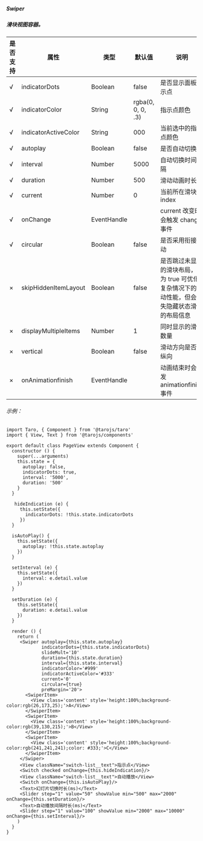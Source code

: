 ##### Swiper
##### 滑块视图容器。

| 是否支持 | 属性                    | 类型        | 默认值            | 说明                                                         |
| -------- | ----------------------- | ----------- | ----------------- | ------------------------------------------------------------ |
| √        | indicatorDots           | Boolean     | false             | 是否显示面板指示点                                           |
| √        | indicatorColor          | String      | rgba(0, 0, 0, .3) | 指示点颜色                                                   |
| √        | indicatorActiveColor    | String      | 000               | 当前选中的指示点颜色                                         |
| √        | autoplay                | Boolean     | false             | 是否自动切换                                                 |
| √        | interval                | Number      | 5000              | 自动切换时间间隔                                             |
| √        | duration                | Number      | 500               | 滑动动画时长                                                 |
| √        | current                 | Number      | 0                 | 当前所在滑块的 index                                         |
| √        | onChange              | EventHandle |                   | current 改变时会触发 change 事件                             |
| √        | circular                | Boolean     | false             | 是否采用衔接滑动                                             |
| ×        | skipHiddenItemLayout | Boolean     | false             | 是否跳过未显示的滑块布局，设为 true 可优化复杂情况下的滑动性能，但会丢失隐藏状态滑块的布局信息 |
| ×        | displayMultipleItems  | Number      | 1                 | 同时显示的滑块数量                                           |
| ×        | vertical                | Boolean     | false             | 滑动方向是否为纵向                                           |
| ×        | onAnimationfinish     | EventHandle |                   | 动画结束时会触发 animationfinish 事件                        |

###### 示例：
```
import Taro, { Component } from '@tarojs/taro'
import { View, Text } from '@tarojs/components'

export default class PageView extends Component {
  constructor () {
    super(...arguments)
    this.state = {
      autoplay: false,
      indicatorDots: true,
      interval: '5000',
      duration: '500'
    }
  }

   hideIndication (e) {
     this.setState({
       indicatorDots: !this.state.indicatorDots
     })
  }

  isAutoPlay() {
    this.setState({
      autoplay: !this.state.autoplay
    })
  }

  setInterval (e) {
    this.setState({
      interval: e.detail.value
    })
  }

  setDuration (e) {
    this.setState({
      duration: e.detail.value
    })
  }

  render () {
    return (
     <Swiper autoplay={this.state.autoplay}
             indicatorDots={this.state.indicatorDots}
             slideMult='10'
             duration={this.state.duration}
             interval={this.state.interval}
             indicatorColor='#999'
             indicatorActiveColor='#333'
             current='0'
             circular={true}
             preMargin='20'>
       <SwiperItem>
         <View class='content' style='height:100%;background-color:rgb(26,173,25);'>A</View>
       </SwiperItem>
       <SwiperItem>
         <View class='content' style='height:100%;background-color:rgb(39,130,215);'>B</View>
       </SwiperItem>
       <SwiperItem>
         <View class='content' style='height:100%;background-color:rgb(241,241,241);color: #333;'>C</View>
       </SwiperItem>
     </Swiper>
     <View className="switch-list__text">指示点</View>
     <Switch checked onChange={this.hideIndication}/>
     <View className="switch-list__text">自动播放</View>
     <Switch onChange={this.isAutoPlay}/>
     <Text>幻灯片切换时长(ms)</Text>
     <Slider step="1" value="50" showValue min="500" max="2000" onChange={this.setDuration}/>
     <Text>自动播放间隔时长(ms)</Text>
     <Slider step="1" value="100" showValue min="2000" max="10000" onChange={this.setInterval}/>
    )
  }
}

```